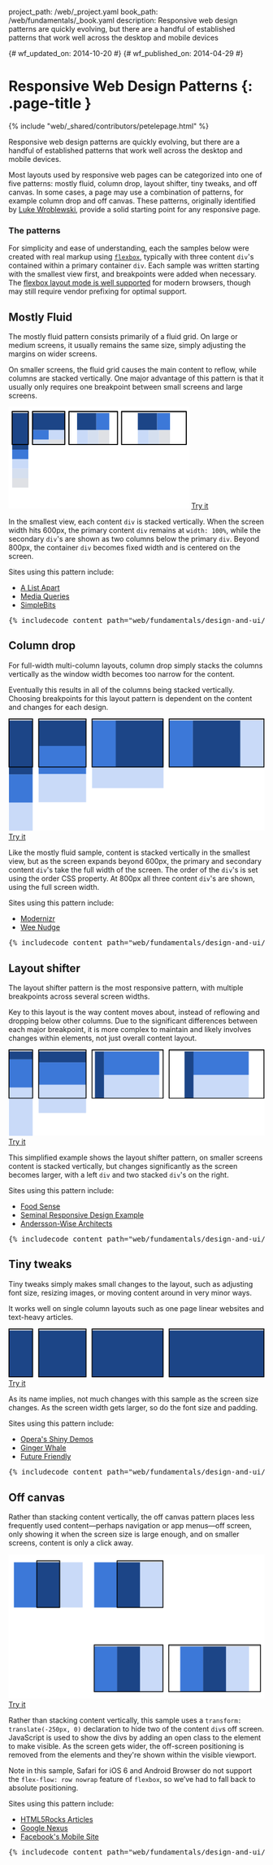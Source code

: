 project_path: /web/_project.yaml
book_path: /web/fundamentals/_book.yaml
description: Responsive web design patterns are quickly evolving, but there are a handful of established patterns that work well across the desktop and mobile devices

{# wf_updated_on: 2014-10-20 #}
{# wf_published_on: 2014-04-29 #}

# Responsive Web Design Patterns {: .page-title }

{% include "web/_shared/contributors/petelepage.html" %}

Responsive web design patterns are quickly evolving, but there are a handful of established patterns that work well across the desktop and mobile devices.

Most layouts used by responsive web pages can be categorized into one of five
patterns: mostly fluid, column drop, layout shifter, tiny tweaks, and off canvas.
In some cases, a page may use a combination of patterns, for example column drop
and off canvas.  These patterns, originally identified by [Luke
Wroblewski](http://www.lukew.com/ff/entry.asp?1514), provide a solid starting
point for any responsive page.

### The patterns

For simplicity and ease of understanding, each the samples below were created with real markup using
[`flexbox`](https://developer.mozilla.org/en-US/docs/Web/Guide/CSS/Flexible_boxes),
typically with three content `div`'s contained within a primary container `div`.
 Each sample was written starting with the smallest view first, and breakpoints
were added when necessary.  The [flexbox layout mode is well
supported](http://caniuse.com/#search=flexbox) for modern browsers, though may
still require vendor prefixing for optimal support.

## Mostly Fluid

The mostly fluid pattern consists primarily of a fluid grid.  On large or
medium screens, it usually remains the same size, simply adjusting the margins
on wider screens.

On smaller screens, the fluid grid causes the main content to reflow,
while columns are stacked vertically.  One major advantage of this pattern is
that it usually only requires one breakpoint between small screens and large
screens.

<img src="imgs/mostly-fluid.svg">
<a href="https://googlesamples.github.io/web-fundamentals/samples/fundamentals/design-and-ui/responsive/patterns/mostly-fluid.html" class="button button-primary">Try it</a>

In the smallest view, each content `div` is stacked vertically.  When the screen
width hits 600px, the primary content `div` remains at `width: 100%`, while the
secondary `div`'s are shown as two columns below the primary `div`.  Beyond
800px, the container `div` becomes fixed width and is centered on the screen.

Sites using this pattern include:

 * [A List Apart](http://mediaqueri.es/ala/)
 * [Media Queries](http://mediaqueri.es/)
 * [SimpleBits](http://simplebits.com/)

<pre class="prettyprint">
{% includecode content_path="web/fundamentals/design-and-ui/responsive/_code/mostly-fluid.html" region_tag="mfluid" adjust_indentation="auto" %}
</pre>



## Column drop 

For full-width multi-column layouts, column drop simply stacks the columns
vertically as the window width becomes too narrow for the content.

Eventually this results in all of the columns being stacked vertically.  Choosing
breakpoints for this layout pattern is dependent on the content and changes
for each design.

<img src="imgs/column-drop.svg">
<a href="https://googlesamples.github.io/web-fundamentals/samples/fundamentals/design-and-ui/responsive/column-drop.html" class="button button-primary">Try it</a>

Like the mostly fluid sample, content is stacked vertically in the smallest
view, but as the screen expands beyond 600px, the primary and secondary content
`div`'s take the full width of the screen.  The order of the `div`'s is set using
the order CSS property.  At 800px all three content `div`'s are shown, using the
full screen width.

Sites using this pattern include:

 * [Modernizr](https://modernizr.com/)
 * [Wee Nudge](http://weenudge.com/)

<pre class="prettyprint">
{% includecode content_path="web/fundamentals/design-and-ui/responsive/_code/column-drop.html" region_tag="cdrop" adjust_indentation="auto" %}
</pre>



## Layout shifter

The layout shifter pattern is the most responsive pattern, with multiple
breakpoints across several screen widths.

Key to this layout is the way content moves about, instead of reflowing and
dropping below other columns.  Due to the significant differences between each
major breakpoint, it is more complex to maintain and likely involves changes
within elements, not just overall content layout.

<img src="imgs/layout-shifter.svg">
<a href="https://googlesamples.github.io/web-fundamentals/samples/fundamentals/design-and-ui/responsive/layout-shifter.html" class="button button-primary">Try it</a>

This simplified example shows the layout shifter pattern, on smaller screens
content is stacked vertically, but changes significantly as the screen becomes
larger, with a left `div` and two stacked `div`'s on the right.

Sites using this pattern include:

 * [Food Sense](http://foodsense.is/)
 * [Seminal Responsive Design
  Example](http://alistapart.com/d/responsive-web-design/ex/ex-site-FINAL.html)
 * [Andersson-Wise Architects](http://www.anderssonwise.com/)

<pre class="prettyprint">
{% includecode content_path="web/fundamentals/design-and-ui/responsive/_code/layout-shifter.html" region_tag="lshifter" adjust_indentation="auto" %}
</pre>



## Tiny tweaks

Tiny tweaks simply makes small changes to the layout, such as adjusting font
size, resizing images, or moving content around in very minor ways.

It works well on single column layouts such as one page linear websites and text-heavy articles.

<img src="imgs/tiny-tweaks.svg">
<a href="https://googlesamples.github.io/web-fundamentals/samples/fundamentals/design-and-ui/responsive/tiny-tweaks.html" class="button button-primary">Try it</a>

As its name implies, not much changes with this sample as the screen size changes.
As the screen width gets larger, so do the font size and padding.

Sites using this pattern include:

 * [Opera's Shiny Demos](http://shinydemos.com/)
 * [Ginger Whale](http://gingerwhale.com/)
 * [Future Friendly](http://futurefriendlyweb.com/)

<pre class="prettyprint">
{% includecode content_path="web/fundamentals/design-and-ui/responsive/_code/tiny-tweaks.html" region_tag="ttweaks" adjust_indentation="auto" %}
</pre>


## Off canvas

Rather than stacking content vertically, the off canvas pattern places less
frequently used content&mdash;perhaps navigation or app menus&mdash;off screen, only
showing it when the screen size is large enough, and on smaller screens,
content is only a click away.

<img src="imgs/off-canvas.svg">
<a href="https://googlesamples.github.io/web-fundamentals/samples/fundamentals/design-and-ui/responsive/off-canvas.html" class="button button-primary">Try it</a>

Rather than stacking content vertically, this sample uses a `transform: translate(-250px, 0)` declaration to hide two of the content `div`s off screen.  JavaScript is used
to show the divs by adding an open class to the element to make visible.  As the
screen gets wider, the off-screen positioning is removed from the elements and
they're shown within the visible viewport.

Note in this sample, Safari for iOS 6 and Android Browser do not support the
`flex-flow: row nowrap` feature of `flexbox`, so we’ve had to fall back to
absolute positioning.

Sites using this pattern include:

 * [HTML5Rocks Articles](http://www.html5rocks.com/en/tutorials/developertools/async-call-stack/)
 * [Google Nexus](https://www.google.com/nexus/)
 * [Facebook's Mobile Site](https://m.facebook.com/)

<pre class="prettyprint">
{% includecode content_path="web/fundamentals/design-and-ui/responsive/_code/off-canvas.html" region_tag="ocanvas" adjust_indentation="auto" %}
</pre>
